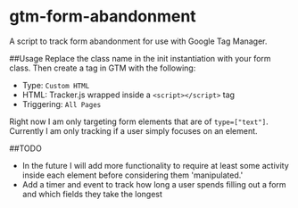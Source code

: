 # gtm-form-abandonment
A script to track form abandonment for use with Google Tag Manager.

##Usage
Replace the class name in the init instantiation with your form class. Then create a tag in GTM with the following:
- Type: `Custom HTML`
- HTML: Tracker.js wrapped inside a `<script></script>` tag
- Triggering: `All Pages`
  
Right now I am only targeting form elements that are of `type=["text"]`. Currently I am only tracking if a user simply focuses on an element. 

##TODO 
- In the future I will add more functionality to require at least some activity inside each element before considering them 'manipulated.'
- Add a timer and event to track how long a user spends filling out a form and which fields they take the longest
